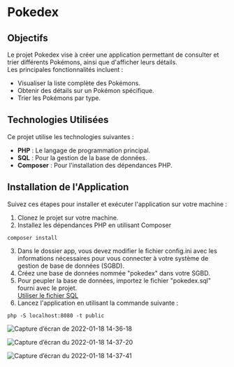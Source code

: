 # Pokedex

## Objectifs

Le projet Pokedex vise à créer une application permettant de consulter et trier différents Pokémons, ainsi que d'afficher leurs détails.   
Les principales fonctionnalités incluent :

- Visualiser la liste complète des Pokémons.
- Obtenir des détails sur un Pokémon spécifique.
- Trier les Pokémons par type.

## Technologies Utilisées

Ce projet utilise les technologies suivantes :

- **PHP** : Le langage de programmation principal.
- **SQL** : Pour la gestion de la base de données.
- **Composer** : Pour l'installation des dépendances PHP.

## Installation de l'Application

Suivez ces étapes pour installer et exécuter l'application sur votre machine :

1. Clonez le projet sur votre machine.
2. Installez les dépendances PHP en utilisant Composer
  ```shell  
  composer install
  ```
3. Dans le dossier app, vous devez modifier le fichier config.ini avec les informations nécessaires pour vous connecter à votre système de gestion de base de données (SGBD).  
4. Créez une base de données nommée "pokedex" dans votre SGBD. 
5. Pour peupler la base de données, importez le fichier "pokedex.sql" fourni avec le projet.  
   [Utiliser le fichier SQL](pokedex.sql)
6. Lancez l'application en utilisant la commande suivante :
  ```shell  
  php -S localhost:8080 -t public
  ```
![Capture d’écran de 2022-01-18 14-36-18](https://user-images.githubusercontent.com/86592793/149948852-22b8090b-cf78-40f8-902d-0747dc524e72.png)   


![Capture d’écran du 2022-01-18 14-37-20](https://user-images.githubusercontent.com/86592793/149948859-fe09ed7e-1227-4bd9-b02e-a62b490b474a.png)  


![Capture d’écran du 2022-01-18 14-37-41](https://user-images.githubusercontent.com/86592793/149948864-4ace6970-8c77-4752-b348-72267adac1dd.png)
